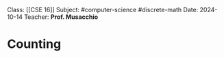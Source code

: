 Class: [[CSE 16]]
Subject: #computer-science #discrete-math 
Date: 2024-10-14
Teacher: **Prof. Musacchio**

# Counting




